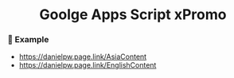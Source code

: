 <h1 align="center">Goolge Apps Script xPromo</h1>
</div>

### 📖 Example
- https://danielpw.page.link/AsiaContent
- https://danielpw.page.link/EnglishContent
